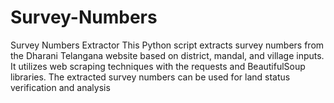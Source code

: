 # Survey-Numbers
Survey Numbers Extractor  This Python script extracts survey numbers from the Dharani Telangana website based on district, mandal, and village inputs. It utilizes web scraping techniques with the requests and BeautifulSoup libraries. The extracted survey numbers can be used for land status verification and analysis

